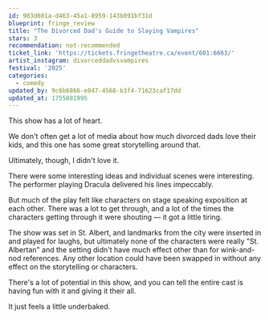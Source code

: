 ```yaml
---
id: 983d601a-d463-45a1-8959-143b891bf31d
blueprint: fringe_review
title: "The Divorced Dad's Guide to Slaying Vampires"
stars: 3
recommendation: not-recommended
ticket_link: 'https://tickets.fringetheatre.ca/event/601:6663/'
artist_instagram: divorceddadvsvampires
festival: '2025'
categories:
  - comedy
updated_by: 9c6b6866-e047-4568-b3f4-71623caf17dd
updated_at: 1755881995
---
```

This show has a lot of heart.

We don't often get a lot of media about how much divorced dads love their kids, and this one has some great storytelling around that.

Ultimately, though, I didn't love it.

There were some interesting ideas and individual scenes were interesting. The performer playing Dracula delivered his lines impeccably.

But much of the play felt like characters on stage speaking exposition at each other. There was a lot to get through, and a lot of the times the characters getting through it were shouting –– it got a little tiring.

The show was set in St. Albert, and landmarks from the city were inserted in and played for laughs, but ultimately none of the characters were really "St. Albertan" and the setting didn't have much effect other than for wink-and-nod references. Any other location could have been swapped in without any effect on the storytelling or characters.

There's a lot of potential in this show, and you can tell the entire cast is having fun with it and giving it their all.

It just feels a little underbaked.
